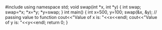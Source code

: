 #include<iostream> 
using namespace std; 
void swap(int *x, int *y) 
{ 
int swap; 
swap=*x; 
*x=*y; 
*y=swap; 
} 
int main() 
{ 
int x=500, y=100; 
swap(&x, &y); // passing value to function 
cout<<"Value of x is: "<<x<<endl; 
cout<<"Value of y is: "<<y<<endl; 
return 0; 
}
